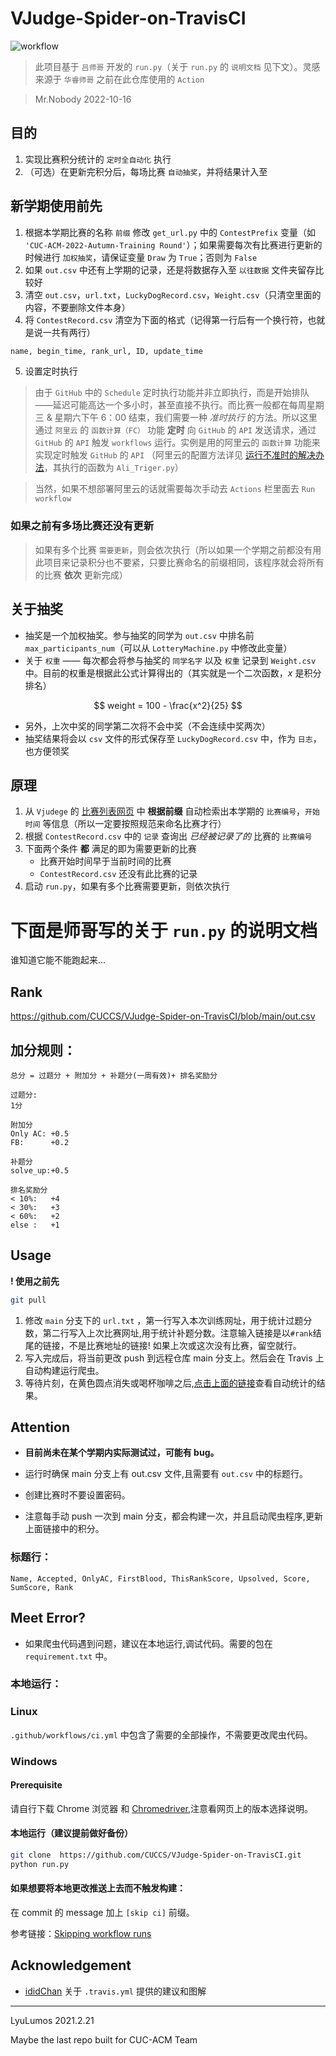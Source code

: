 # VJudge-Spider-on-TravisCI

![workflow](https://github.com/CUCCS/VJudge-Spider-on-TravisCI/actions/workflows/ci.yml/badge.svg)

> 此项目基于 `吕师哥` 开发的 `run.py`（关于 `run.py` 的 `说明文档` 见下文）。灵感来源于 `华睿师哥` 之前在此仓库使用的 `Action`

> Mr.Nobody 2022-10-16

## 目的

1. 实现比赛积分统计的 `定时全自动化` 执行
2. （可选）在更新完积分后，每场比赛 `自动抽奖`，并将结果计入至

## 新学期使用前先

1. 根据本学期比赛的名称 `前缀` 修改 `get_url.py` 中的 `ContestPrefix` 变量（如 `'CUC-ACM-2022-Autumn-Training Round'`）；如果需要每次有比赛进行更新的时候进行 `加权抽奖`，请保证变量 `Draw` 为 `True`；否则为 `False`
2. 如果 `out.csv` 中还有上学期的记录，还是将数据存入至 `以往数据` 文件夹留存比较好
3. 清空 `out.csv`，`url.txt`，`LuckyDogRecord.csv`，`Weight.csv`（只清空里面的内容，不要删除文件本身）
4. 将 `ContestRecord.csv` 清空为下面的格式（记得第一行后有一个换行符，也就是说一共有两行）

```txt
name, begin_time, rank_url, ID, update_time

```

5. 设置定时执行

> 由于 `GitHub` 中的 `Schedule` 定时执行功能并非立即执行，而是开始排队——延迟可能高达一个多小时，甚至直接不执行。而比赛一般都在每周星期三 & 星期六下午 6：00 结束，我们需要一种 _准时执行_ 的方法。所以这里通过 `阿里云` 的 `函数计算（FC）` 功能 **定时** 向 `GitHub` 的 `API` 发送请求，通过 `GitHub` 的 `API` 触发 `workflows` 运行。实例是用的阿里云的 `函数计算` 功能来实现定时触发 `GitHub` 的 `API` （阿里云的配置方法详见 [运行不准时的解决办法](https://zhuanlan.zhihu.com/p/379365305)，其执行的函数为 `Ali_Triger.py`）

> 当然，如果不想部署阿里云的话就需要每次手动去 `Actions` 栏里面去 `Run workflow`

### 如果之前有多场比赛还没有更新

> 如果有多个比赛 `需要更新`，则会依次执行（所以如果一个学期之前都没有用此项目来记录积分也不要紧，只要比赛命名的前缀相同，该程序就会将所有的比赛 **依次** 更新完成）

## 关于抽奖

- 抽奖是一个加权抽奖。参与抽奖的同学为 `out.csv` 中排名前 `max_participants_num`（可以从 `LotteryMachine.py` 中修改此变量）
- 关于 `权重` —— 每次都会将参与抽奖的 `同学名字` 以及 `权重` 记录到 `Weight.csv` 中。目前的权重是根据此公式计算得出的（其实就是一个二次函数，$x$ 是积分排名）

$$
weight = 100 - \frac{x^2}{25}
$$

- 另外，上次中奖的同学第二次将不会中奖（不会连续中奖两次）
- 抽奖结果将会以 `csv` 文件的形式保存至 `LuckyDogRecord.csv` 中，作为 `日志`，也方便领奖

## 原理

1. 从 `Vjudege` 的 [比赛列表网页](https://vjudge.net/contest) 中 **根据前缀** 自动检索出本学期的 `比赛编号`，`开始时间` 等信息（所以一定要按照规范来命名比赛才行）
2. 根据 `ContestRecord.csv` 中的 `记录` 查询出 _已经被记录了的_ 比赛的 `比赛编号`
3. 下面两个条件 **都** 满足的即为需要更新的比赛
   - 比赛开始时间早于当前时间的比赛
   - `ContestRecord.csv` 还没有此比赛的记录
4. 启动 `run.py`，如果有多个比赛需要更新，则依次执行

# 下面是师哥写的关于 `run.py` 的说明文档

谁知道它能不能跑起来...

## Rank

https://github.com/CUCCS/VJudge-Spider-on-TravisCI/blob/main/out.csv

## 加分规则：

    总分 = 过题分 + 附加分 + 补题分(一周有效)+ 排名奖励分

    过题分:
    1分

    附加分
    Only AC: +0.5
    FB:      +0.2

    补题分
    solve_up:+0.5

    排名奖励分
    < 10%:   +4
    < 30%:   +3
    < 60%:   +2
    else :   +1

## Usage

**! 使用之前先**

```bash
git pull
```

1. 修改 `main` 分支下的 `url.txt` ，第一行写入本次训练网址，用于统计过题分数，第二行写入上次比赛网址,用于统计补题分数。注意输入链接是以`#rank`结尾的链接，不是比赛地址的链接! 如果上次或这次没有比赛，留空就行。
2. 写入完成后，将当前更改 push 到远程仓库 main 分支上。然后会在 Travis 上自动构建运行爬虫。
3. 等待片刻，在黄色圆点消失或喝杯咖啡之后,[点击上面的链接](https://github.com/CUCCS/VJudge-Spider-on-TravisCI/blob/main/out.csv)查看自动统计的结果。

## Attention

- **目前尚未在某个学期内实际测试过，可能有 bug。**

- 运行时确保 main 分支上有 out.csv 文件,且需要有 `out.csv` 中的标题行。

* 创建比赛时不要设置密码。

* 注意每手动 push 一次到 main 分支，都会构建一次，并且启动爬虫程序,更新上面链接中的积分。

### 标题行：

```
Name, Accepted, OnlyAC, FirstBlood, ThisRankScore, Upsolved, Score, SumScore, Rank
```

## Meet Error?

- 如果爬虫代码遇到问题，建议在本地运行,调试代码。需要的包在 `requirement.txt` 中。

### 本地运行：

### Linux

`.github/workflows/ci.yml` 中包含了需要的全部操作，不需要更改爬虫代码。

### Windows

#### Prerequisite

请自行下载 Chrome 浏览器 和 [Chromedriver](https://chromedriver.chromium.org/downloads),注意看网页上的版本选择说明。

#### 本地运行（建议提前做好备份）

```bash
git clone  https://github.com/CUCCS/VJudge-Spider-on-TravisCI.git
python run.py
```

#### 如果想要将本地更改推送上去而不触发构建：

在 commit 的 message 加上 `[skip ci]` 前缀。

参考链接：[Skipping workflow runs](https://docs.github.com/en/actions/managing-workflow-runs/skipping-workflow-runs)

## Acknowledgement

- [ididChan](https://github.com/ididChan) 关于 `.travis.yml` 提供的建议和图解

---

LyuLumos 2021.2.21

Maybe the last repo built for CUC-ACM Team

